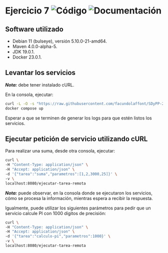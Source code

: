 # Ejercicio 7 <picture><img alt="Código" src="https://img.shields.io/badge/C%C3%B3digo-%E2%9C%94-success"></picture> <picture><img alt="Documentación" src="https://img.shields.io/badge/Documentaci%C3%B3n-%E2%9C%94-success"></picture>
## Software utilizado

+ Debian 11 (bulseye), versión 5.10.0-21-amd64.
+ Maven 4.0.0-alpha-5.
+ JDK 19.0.1.
+ Docker 23.0.1.

## Levantar los servicios

**_Nota:_** debe tener instalado cURL.

En la consola, ejecutar:

```sh
curl -L -O -s "https://raw.githubusercontent.com/facundolaffont/SDyPP-2023/main/tp01/ej7/docker-compose.yml" && \
docker compose up
```

Esperar a que se terminen de generar los logs para que estén listos los servicios.

## Ejecutar petición de servicio utilizando cURL

Para realizar una suma, desde otra consola, ejecutar:

```sh
curl \                                              
-H "Content-Type: application/json" \
-H "Accept: application/json" \
-d '{"tarea":"suma","parametros":[1,2,3000,25]}' \
-v \
localhost:8080/ejecutar-tarea-remota
```

**_Nota:_** puede observar, en la consola donde se ejecutaron los servicios, cómo se procesa la información, mientras espera a recibir la respuesta.

Igualmente, puede utilizar los siguientes parámetros para pedir que un servicio calcule PI con 1000 dígitos de precisión:

```sh
curl \                                              
-H "Content-Type: application/json" \
-H "Accept: application/json" \
-d '{"tarea":"calculo-pi","parametros":1000}' \
-v \
localhost:8080/ejecutar-tarea-remota
```
